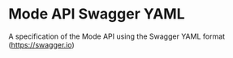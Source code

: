 # Mode API Swagger YAML

A specification of the Mode API using the Swagger YAML format (https://swagger.io)
